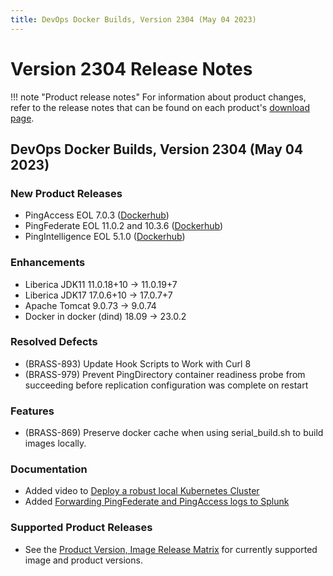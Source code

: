 ```yaml
---
title: DevOps Docker Builds, Version 2304 (May 04 2023)
---
```


# Version 2304 Release Notes

!!! note "Product release notes"
For information about product changes, refer to the release notes that can be found on each product's [download page](https://www.pingidentity.com/en/resources/downloads.html).

## DevOps Docker Builds, Version 2304 (May 04 2023)

### New Product Releases
- PingAccess EOL 7.0.3 ([Dockerhub](https://hub.docker.com/r/pingidentity/pingaccess))
- PingFederate EOL 11.0.2 and 10.3.6 ([Dockerhub](https://hub.docker.com/r/pingidentity/pingfederate))
- PingIntelligence EOL 5.1.0 ([Dockerhub](https://hub.docker.com/r/pingidentity/pingintelligence))

### Enhancements
- Liberica JDK11 11.0.18+10 -> 11.0.19+7
- Liberica JDK17 17.0.6+10 -> 17.0.7+7
- Apache Tomcat 9.0.73 -> 9.0.74
- Docker in docker (dind) 18.09 -> 23.0.2

### Resolved Defects
- (BRASS-893) Update Hook Scripts to Work with Curl 8
- (BRASS-979) Prevent PingDirectory container readiness probe from succeeding before replication configuration was complete on restart


### Features
- (BRASS-869) Preserve docker cache when using serial_build.sh to build images locally.

### Documentation
- Added video to [Deploy a robust local Kubernetes Cluster](https://devops.pingidentity.com/deployment/deployFullK8s/)
- Added [Forwarding PingFederate and PingAccess logs to Splunk](https://devops.pingidentity.com/how-to/splunkLogging/)

### Supported Product Releases
- See the [Product Version, Image Release Matrix](../docker-images/productVersionMatrix.md)
  for currently supported image and product versions.
